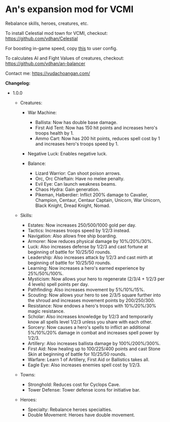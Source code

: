 # An's expansion mod for VCMI

Rebalance skills, heroes, creatures, etc.

To install Celestial mod town for VCMI, checkout: https://github.com/vdhan/Celestial

For boosting in-game speed, copy [this](https://gist.github.com/vdhan/faccba8ff97b6cebcc3ee0c9c379e020) to user config.

To calculates AI and Fight Values of creatures, checkout: https://github.com/vdhan/an-balancer

Contact me: https://vudachoangan.com/

**Changelog:**

- 1.0.0
  * Creatures:
    + War Machine:
      - Ballista: Now has double base damage.
      - First Aid Tent: Now has 150 hit points and increases hero's troops health by 1.
      - Ammo Cart: Now has 200 hit points, reduces spell cost by 1 and increases hero's troops speed by 1.

    + Negative Luck: Enables negative luck.
    + Balance:
      - Lizard Warrior: Can shoot poison arrows.
      - Orc, Orc Chieftain: Have no melee penalty.
      - Evil Eye: Can launch weakness beams.
      - Chaos Hydra: Gain generation.
      - Pikeman, Halberdier: Inflict 200% damage to Cavalier, Champion, Centaur, Centaur Captain, Unicorn, War Unicorn, Black Knight, Dread Knight, Nomad.

  * Skills:
    + Estates: Now increases 250/500/1000 gold per day.
    + Tactics: Increases troops speed by 1/2/3 instead.
    + Navigation: Also allows free ship boarding.
    + Armorer: Now reduces physical damage by 10%/20%/30%.
    + Luck: Also increases defense by 1/2/3 and cast fortune at beginning of battle for 10/25/50 rounds.
    + Leadership: Also increases attack by 1/2/3 and cast mirth at beginning of battle for 10/25/50 rounds.
    + Learning: Now increases a hero's earned experience by 25%/50%/100%.
    + Mysticism: Now allows your hero to regenerate (2/3/4 + 1/2/3 per 4 levels) spell points per day.
    + Pathfinding: Also increases movement by 5%/10%/15%.
    + Scouting: Now allows your hero to see 2/3/5 square further into the shroud and increases movement points by 200/250/300.
    + Resistance: Now endows a hero's troops with 10%/20%/30% magic resistance.
    + Scholar: Also increases knowledge by 1/2/3 and temporarily know all spells level 1/2/3 unless you share with each other.
    + Sorcery: Now causes a hero's spells to inflict an additional 5%/10%/20% damage in combat and increases spell power by 1/2/3.
    + Artillery: Also increases ballista damage by 100%/200%/300%.
    + First Aid: Now healing up to 100/225/400 points and cast Stone Skin at beginning of battle for 10/25/50 rounds.
    + Warfare: Learn 1 of Artillery, First Aid or Ballistics takes all.
    + Eagle Eye: Also increases enemies spell cost by 1/2/3.

  * Towns:
    + Stronghold: Reduces cost for Cyclops Cave.
    + Tower Defense: Tower defense icons for initiative bar.

  * Heroes:
    + Specialty: Rebalance heroes specialties.
    + Double Movement: Heroes have double movement.
